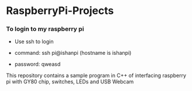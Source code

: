 # RaspberryPi-Projects

### To login to my raspberry pi 

- Use ssh to login

- command: ssh pi@ishanpi (hostname is ishanpi)

- password: qweasd

This repository contains a sample program in C++ of interfacing raspberry pi with GY80 chip, switches, LEDs and USB Webcam
